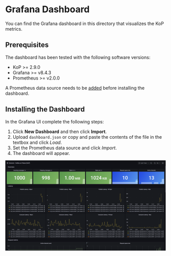 # Grafana Dashboard

You can find the Grafana dashboard in this directory that visualizes the KoP metrics.

## Prerequisites

The dashboard has been tested with the following software versions:

* KoP >= 2.9.0
* Grafana >= v8.4.3
* Prometheus >= v2.0.0

A Prometheus data source needs to be [added](https://prometheus.io/docs/visualization/grafana/#using) before installing the dashboard.

## Installing the Dashboard

In the Grafana UI complete the following steps:

1. Click **New Dashboard** and then click **Import**.
2. Upload `dashboard.json` or copy and paste the contents of the file in the textbox and click *Load*.
3. Set the Prometheus data source and click *Import*.
4. The dashboard will appear. 

![](dashboard.png)
